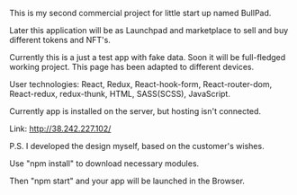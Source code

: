 This is my second commercial project for little start up named BullPad.

Later this application will be as Launchpad and marketplace to sell and buy different tokens and NFT's.

Currently this is a just a test app with fake data. Soon it will be full-fledged working project. This page has been adapted to different devices.

User technologies: React, Redux, React-hook-form, React-router-dom, React-redux, redux-thunk, HTML, SASS(SCSS), JavaScript.

Currently app is installed on the server, but hosting isn't connected.

Link: http://38.242.227.102/

P.S.
I developed the design myself, based on the customer's wishes.

Use "npm install" to download necessary modules.

Then "npm start" and your app will be launched in the Browser.
